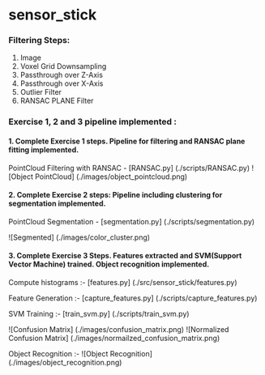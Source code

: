 # sensor_stick

### Filtering Steps:
1. Image
2. Voxel Grid Downsampling
3. Passthrough over Z-Axis
4. Passthrough over X-Axis
5. Outlier Filter
6. RANSAC PLANE Filter

### Exercise 1, 2 and 3 pipeline implemented :
#### 1. Complete Exercise 1 steps. Pipeline for filtering and RANSAC plane fitting implemented.
PointCloud Filtering with RANSAC - [RANSAC.py] (./scripts/RANSAC.py)
![Object PointCloud] (./images/object_pointcloud.png)

#### 2. Complete Exercise 2 steps: Pipeline including clustering for segmentation implemented.  
PointCloud Segmentation - [segmentation.py] (./scripts/segmentation.py)

![Segmented] (./images/color_cluster.png)

#### 3. Complete Exercise 3 Steps.  Features extracted and SVM(Support Vector Machine) trained.  Object recognition implemented.
Compute histograms :- [features.py] (./src/sensor_stick/features.py)

Feature Generation :- [capture_features.py] (./scripts/capture_features.py)

SVM Training :- [train_svm.py] (./scripts/train_svm.py)

![Confusion Matrix] (./images/confusion_matrix.png)
![Normalized Confusion Matrix] (./images/normailzed_confusion_matrix.png)

Object Recognition :- 
![Object Recognition] (./images/object_recognition.png)
